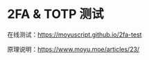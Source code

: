 # 2FA & TOTP 测试

在线测试：https://moyuscript.github.io/2fa-test

原理说明：https://www.moyu.moe/articles/23/
